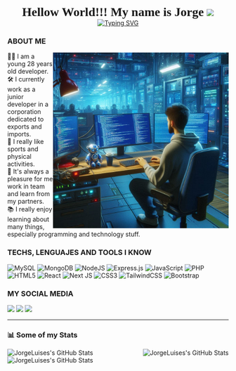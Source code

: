 <h1 align="center" style="font-family: 'Permanent Marker'; margin: 0;">Hellow World!!! My name is Jorge <img src="https://media.giphy.com/media/hvRJCLFzcasrR4ia7z/giphy.gif" width="35"></h1>
<p align="center" style="margin: 0;">
  <a href="https://git.io/typing-svg">
    <img src="https://readme-typing-svg.demolab.com?font=Silkscreen&size=21&pause=1000&color=0DE47FE9&center=true&vCenter=true&width=439&lines=Hellow+World!!+my+name+is+%3CJorge%2F%3E](https://readme-typing-svg.demolab.com?font=Silkscreen&size=25&pause=1000&color=36D8E3E3&center=true&vCenter=true&width=439&lines=A+Full+Stack+developer..." alt="Typing SVG">
  </a>
</p>

### **ABOUT ME** <br>
<img align="right" src="https://github.com/JorgeLuises/JorgeLuises/blob/main/Github%20image.png" style="width: auto; height: 400px; margin: 0;">
👨‍💻 I am a young 28 years old developer. <br>
🛠️ I currently work as a junior developer in a corporation dedicated to exports and imports. <br>
🏈 I really like sports and physical activities. <br>
🤝 It's always a pleasure for me work in team and learn from my partners. <br>
📚 I really enjoy learning about many things, especially programming and technology stuff.

### **TECHS, LENGUAJES AND TOOLS I KNOW** <br>
![MySQL](https://img.shields.io/badge/mysql-4479A1.svg?style=for-the-badge&logo=mysql&logoColor=white)
![MongoDB](https://img.shields.io/badge/MongoDB-%234ea94b.svg?style=for-the-badge&logo=mongodb&logoColor=white)
![NodeJS](https://img.shields.io/badge/node.js-6DA55F?style=for-the-badge&logo=node.js&logoColor=white)
![Express.js](https://img.shields.io/badge/express.js-%23404d59.svg?style=for-the-badge&logo=express&logoColor=%2361DAFB)
![JavaScript](https://img.shields.io/badge/javascript-%23323330.svg?style=for-the-badge&logo=javascript&logoColor=%23F7DF1E)
![PHP](https://img.shields.io/badge/php-%23777BB4.svg?style=for-the-badge&logo=php&logoColor=white)
![HTML5](https://img.shields.io/badge/html5-%23E34F26.svg?style=for-the-badge&logo=html5&logoColor=white)
![React](https://img.shields.io/badge/react-%2320232a.svg?style=for-the-badge&logo=react&logoColor=%2361DAFB)
![Next JS](https://img.shields.io/badge/Next-black?style=for-the-badge&logo=next.js&logoColor=white)
![CSS3](https://img.shields.io/badge/css3-%231572B6.svg?style=for-the-badge&logo=css3&logoColor=white)
![TailwindCSS](https://img.shields.io/badge/tailwindcss-%2338B2AC.svg?style=for-the-badge&logo=tailwind-css&logoColor=white)
![Bootstrap](https://img.shields.io/badge/bootstrap-%238511FA.svg?style=for-the-badge&logo=bootstrap&logoColor=white)

### **MY SOCIAL MEDIA** <br>
<a href="https://www.facebook.com/jorgeluis.tracer"><img src="https://img.shields.io/badge/Facebook-%231877F2.svg?style=for-the-badge&logo=Facebook&logoColor=white"></a>
<a href="https://www.instagram.com/yorsh_solana/"><img src="https://img.shields.io/badge/Instagram-%23E4405F.svg?style=for-the-badge&logo=Instagram&logoColor=white"></a>
<a href="https://www.linkedin.com/in/jorge-luis-escobedo-solana-65a675250/"><img src="https://img.shields.io/badge/linkedin-%230077B5.svg?style=for-the-badge&logo=linkedin&logoColor=white"></a>

<hr>

### **📊 Some of my Stats**
<img src="https://github-readme-stats.vercel.app/api?username=JorgeLuises&theme=react&show_icons=true&hide_border=true&count_private=true" alt="JorgeLuises's GitHub Stats" align="right"/>
<img src="https://streak-stats.demolab.com?user=JorgeLuises&theme=react&hide_border=true" alt="JorgeLuises's GitHub Stats"/>
<img src="https://github-readme-stats.vercel.app/api/top-langs/?username=JorgeLuises&theme=react&show_icons=true&hide_border=true&layout=compact" alt="JorgeLuises's GitHub Stats" />
